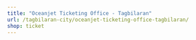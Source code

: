 ```yaml
---
title: "Oceanjet Ticketing Office - Tagbilaran"
url: /tagbilaran-city/oceanjet-ticketing-office-tagbilaran/
shop: ticket
---
```

